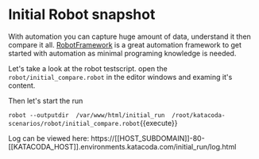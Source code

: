 # Initial Robot snapshot

With automation you can capture huge amount of data, understand it then compare
it all. [RobotFramework](http://robotframework.org/) is a great automation
framework to get started with automation as minimal programing knowledge is
needed.

Let's take a look at the robot testscript. open the
`robot/initial_compare.robot` in the editor windows and
examing it's content.

Then let's start the run

`robot --outputdir  /var/www/html/initial_run  /root/katacoda-scenarios/robot/initial_compare.robot`{{execute}}


Log can be viewed here: https://[[HOST_SUBDOMAIN]]-80-[[KATACODA_HOST]].environments.katacoda.com/initial_run/log.html
